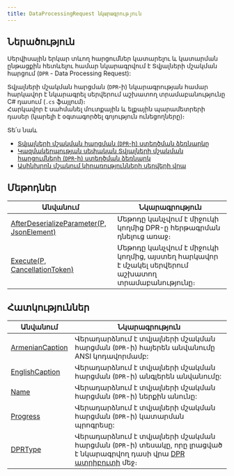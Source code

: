 ```yaml
---
title: DataProcessingRequest նկարագրություն
---
```


## Ներածություն

Սերվիսային երկար տևող հարցումներ կատարելու և կատարման ընթացքին հետևելու համար նկարագրվում է Տվյալների մշակման հարցում (`DPR` - Data Processing Request): 

Տվյալների մշակման հարցման (`DPR`-ի) նկարագրության համար հարկավոր է նկարագրել սերվերում աշխատող տրամաբանությունը C# դասում (`.cs` ֆայլում)։  
Հարկավոր է սահմանել մուտքային և ելքային պարամետրերի դասեր (կարելի է օգտագործել գոյություն ունեցողները)։

Տե՛ս նաև 
* [Տվյալների մշակման հարցման (`DPR`-ի) ստեղծման ձեռնարկը](dpr_guide.md)
* [Կազմակերպության սեփական Տվյալների մշակման հարցումների (`DPR`-ի) ստեղծման ձեռնարկ](../../extensions/definitions/dpr_new_guide.md)
* [Ասինխրոն մշակում կիրառությունների սերվերի վրա](../../Architecture/appserver_async.md)

## Մեթոդներ

| Անվանում | Նկարագրություն |
|----------|----------------|
| [AfterDeserializeParameter(P, JsonElement)](dpr/AfterDeserializeParameter.md) | Մեթոդը կանչվում է միջուկի կողմից DPR-ը հերթագրման դնելուց առաջ։ |
| [Execute(P, CancellationToken)](dpr/Execute.md) | Մեթոդը կանչվում է միջուկի կողմից, այստեղ հարկավոր է մշակել սերվերում աշխատող տրամաբանությունը։ |

## Հատկություններ

| Անվանում | Նկարագրություն |
|----------|----------------|
| [ArmenianCaption](dpr/ArmenianCaption.md) | Վերադարձնում է տվյալների մշակման հարցման (`DPR`-ի) հայերեն անվանումը ANSI կոդավորմամբ: |
| [EnglishCaption](dpr/EnglishCaption.md) | Վերադարձնում է տվյալների մշակման հարցման (`DPR`-ի) անգլերեն անվանումը: |
| [Name](dpr/Name.md) | Վերադարձնում է տվյալների մշակման հարցման (`DPR`-ի) ներքին անունը: |
| [Progress](dpr/Progress.md) | Վերադարձնում է տվյալների մշակման հարցման (`DPR`-ի) կատարման պրոգրեսը: |
| [DPRType](dpr/DPRType.md) | Վերադարձնում է տվյալների մշակման հարցման (`DPR`-ի) տեսակը, որը լրացված է նկարագրվող դասի վրա [DPR ատրիբուտի](../types/attributes/DPRAttribute.md) մեջ։ |
